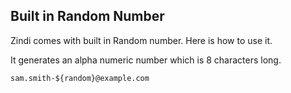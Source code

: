 ## Built in Random Number


Zindi comes with built in Random number.
Here is how to use it.

It generates an alpha numeric number which is 8 characters long.

```
sam.smith-${random}@example.com
```
